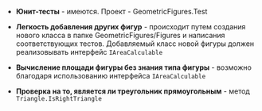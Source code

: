 - **Юнит-тесты** - имеются. Проект - GeometricFigures.Test

- **Легкость добавления других фигур** - происходит путем создания нового класса в папке GeometricFigures/Figures и написания соответствующих тестов.
Добавляемый класс новой фигуры должен реализовывать интерфейс `IAreaCalculable`

- **Вычисление площади фигуры без знания типа фигуры** - возможно благодаря использованию интерфейса `IAreaCalculable`

- **Проверка на то, является ли треугольник прямоугольным** - метод `Triangle.IsRightTriangle`
